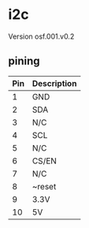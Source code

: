 # i2c
Version osf.001.v0.2
## pining
| Pin | Description |
| --- | ----------- |
| 1   | GND         |
| 2   | SDA         |
| 3   | N/C         |
| 4   | SCL         |
| 5   | N/C         |
| 6   | CS/EN       |
| 7   | N/C         |
| 8   | ~reset      |
| 9   | 3.3V        |
| 10  | 5V          | 